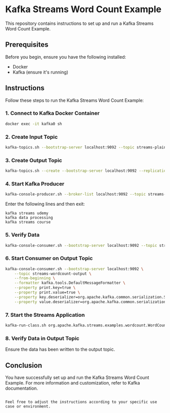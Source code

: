 # Kafka Streams Word Count Example

This repository contains instructions to set up and run a Kafka Streams Word Count Example.

## Prerequisites

Before you begin, ensure you have the following installed:

- Docker
- Kafka (ensure it's running)

## Instructions

Follow these steps to run the Kafka Streams Word Count Example:

### 1. Connect to Kafka Docker Container

```bash
docker exec -it kafka0 sh
```
### 2. Create Input Topic

```bash
kafka-topics.sh --bootstrap-server localhost:9092 --topic streams-plaintext-input --create --replication-factor 1 --partitions 1
```

### 3. Create Output Topic

```bash
kafka-topics.sh --create --bootstrap-server localhost:9092 --replication-factor 1 --partitions 1 --topic streams-wordcount-output
```

### 4. Start Kafka Producer

```bash
kafka-console-producer.sh --broker-list localhost:9092 --topic streams-plaintext-input
```

Enter the following lines and then exit:

```
kafka streams udemy
kafka data processing
kafka streams course
```

### 5. Verify Data

```bash
kafka-console-consumer.sh --bootstrap-server localhost:9092 --topic streams-plaintext-input --from-beginning
```

### 6. Start Consumer on Output Topic

```bash
kafka-console-consumer.sh --bootstrap-server localhost:9092 \
    --topic streams-wordcount-output \
    --from-beginning \
    --formatter kafka.tools.DefaultMessageFormatter \
    --property print.key=true \
    --property print.value=true \
    --property key.deserializer=org.apache.kafka.common.serialization.StringDeserializer \
    --property value.deserializer=org.apache.kafka.common.serialization.LongDeserializer
```

### 7. Start the Streams Application

```bash
kafka-run-class.sh org.apache.kafka.streams.examples.wordcount.WordCountDemo
```

### 8. Verify Data in Output Topic

Ensure the data has been written to the output topic.

## Conclusion

You have successfully set up and run the Kafka Streams Word Count Example. For more information and customization, refer to Kafka documentation.
```

Feel free to adjust the instructions according to your specific use case or environment.
